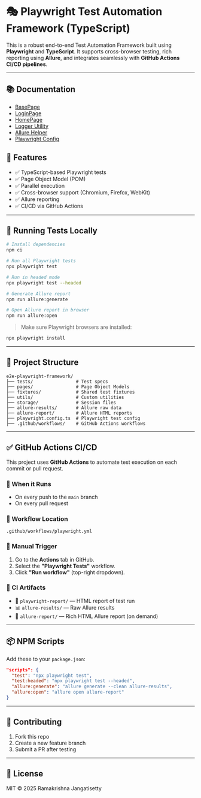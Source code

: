 
# 🎭 Playwright Test Automation Framework (TypeScript)

This is a robust end-to-end Test Automation Framework built using **Playwright** and **TypeScript**. It supports cross-browser testing, rich reporting using **Allure**, and integrates seamlessly with **GitHub Actions CI/CD pipelines**.

---

## 📚 Documentation

- [BasePage](docs/BasePage.md)
- [LoginPage](docs/LoginPage.md)
- [HomePage](docs/HomePage.md)
- [Logger Utility](docs/logger.md)
- [Allure Helper](docs/allureHelper.md)
- [Playwright Config](docs/playwright-config.md)

## 🚀 Features

- ✅ TypeScript-based Playwright tests
- ✅ Page Object Model (POM)
- ✅ Parallel execution
- ✅ Cross-browser support (Chromium, Firefox, WebKit)
- ✅ Allure reporting
- ✅ CI/CD via GitHub Actions

---

## 🧪 Running Tests Locally

```bash
# Install dependencies
npm ci

# Run all Playwright tests
npx playwright test

# Run in headed mode
npx playwright test --headed

# Generate Allure report
npm run allure:generate

# Open Allure report in browser
npm run allure:open
````

> Make sure Playwright browsers are installed:

```bash
npx playwright install
```

---

## 📂 Project Structure

```
e2e-playwright-framework/
├── tests/                # Test specs
├── pages/                # Page Object Models
├── fixtures/             # Shared test fixtures
├── utils/                # Custom utilities
├── storage/              # Session files
├── allure-results/       # Allure raw data
├── allure-report/        # Allure HTML reports
├── playwright.config.ts  # Playwright test config
├── .github/workflows/    # GitHub Actions workflows
```

---

## ✅ GitHub Actions CI/CD

This project uses **GitHub Actions** to automate test execution on each commit or pull request.

### 📍 When it Runs

* On every push to the `main` branch
* On every pull request

### 📁 Workflow Location

```
.github/workflows/playwright.yml
```

### 📜 Manual Trigger

1. Go to the **Actions** tab in GitHub.
2. Select the **"Playwright Tests"** workflow.
3. Click **"Run workflow"** (top-right dropdown).

### 📂 CI Artifacts

* 🧪 `playwright-report/` — HTML report of test run
* 📊 `allure-results/` — Raw Allure results
* 📁 `allure-report/` — Rich HTML Allure report (on demand)

---

## 📦 NPM Scripts

Add these to your `package.json`:

```json
"scripts": {
  "test": "npx playwright test",
  "test:headed": "npx playwright test --headed",
  "allure:generate": "allure generate --clean allure-results",
  "allure:open": "allure open allure-report"
}
```

---

## 🤝 Contributing

1. Fork this repo
2. Create a new feature branch
3. Submit a PR after testing

---

## 📄 License

MIT © 2025 Ramakrishna Jangatisetty
